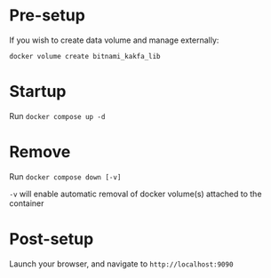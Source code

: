 # Pre-setup

If you wish to create data volume and manage externally:

```
docker volume create bitnami_kakfa_lib
```

# Startup

Run `docker compose up -d`

# Remove

Run `docker compose down [-v]`

`-v` will enable automatic removal of docker volume(s) attached to the container

# Post-setup

Launch your browser, and navigate to `http://localhost:9090`

